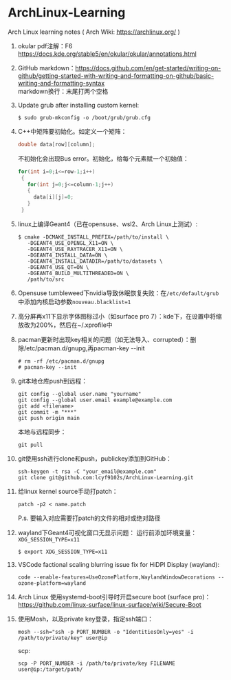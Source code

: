 # ArchLinux-Learning
Arch Linux learning notes ( Arch Wiki: https://archlinux.org/ )

1. okular pdf注解：F6 https://docs.kde.org/stable5/en/okular/okular/annotations.html

2. GitHub markdown：https://docs.github.com/en/get-started/writing-on-github/getting-started-with-writing-and-formatting-on-github/basic-writing-and-formatting-syntax  
   markdown换行：末尾打两个空格

3. Update grub after installing custom kernel:
   ```
   $ sudo grub-mkconfig -o /boot/grub/grub.cfg
   ```

4. C++中矩阵要初始化。如定义一个矩阵：
   ```c++
   double data[row][column];
   ```
   不初始化会出现Bus error。初始化，给每个元素赋一个初始值：
   ```c++
   for(int i=0;i<=row-1;i++)
    {
      for(int j=0;j<=column-1;j++)
      {
        data[i][j]=0;
      }
    }
   ```

5. linux上编译Geant4（已在opensuse、wsl2、Arch Linux上测试）:
   ```
   $ cmake -DCMAKE_INSTALL_PREFIX=/path/to/install \
      -DGEANT4_USE_OPENGL_X11=ON \
      -DGEANT4_USE_RAYTRACER_X11=ON \
      -DGEANT4_INSTALL_DATA=ON \
      -DGEANT4_INSTALL_DATADIR=/path/to/datasets \
      -DGEANT4_USE_QT=ON \
      -DGEANT4_BUILD_MULTITHREADED=ON \
      /path/to/src
   ```

6. Opensuse tumbleweed下nvidia导致休眠恢复失败：在`/etc/default/grub`中添加内核启动参数`nouveau.blacklist=1`

7. 高分屏再x11下显示字体图标过小（如surface pro 7）：kde下，在设置中将缩放改为200%，然后在~/.xprofile中

8. pacman更新时出现key相关的问题（如无法导入、corrupted）：删除/etc/pacman.d/gnupg,再pacman-key --init
   ```
   # rm -rf /etc/pacman.d/gnupg
   # pacman-key --init
   ```

9. git本地仓库push到远程：
   ```
   git config --global user.name "yourname"
   git config --global user.email example@example.com
   git add <filename>
   git commit -m "***"
   git push origin main
   ```
   本地与远程同步：
   ```
   git pull
   ```

10. git使用ssh进行clone和push，publickey添加到GitHub：
    ```
    ssh-keygen -t rsa -C "your_email@example.com"
    git clone git@github.com:lcyf9102s/ArchLinux-Learning.git
    ```

11. 给linux kernel source手动打patch：
    ```
    patch -p2 < name.patch
    ```
    P.s. 要输入对应需要打patch的文件的相对或绝对路径
12. wayland下Geant4可视化窗口无显示问题：
    运行前添加环境变量：`XDG_SESSION_TYPE=x11`
    ```
    $ export XDG_SESSION_TYPE=x11
    ```
13. VSCode factional scaling blurring issue fix for HiDPI Display (wayland):
    ```
    code --enable-features=UseOzonePlatform,WaylandWindowDecorations --ozone-platform=wayland
    ```
14. Arch Linux 使用systemd-boot引导时开启secure boot (surface pro)：https://github.com/linux-surface/linux-surface/wiki/Secure-Boot

15. 使用Mosh，以及private key登录，指定ssh端口：
    ```
    mosh --ssh="ssh -p PORT_NUMBER -o "IdentitiesOnly=yes" -i /path/to/private/key" user@ip
    ```
    scp:
    ```
    scp -P PORT_NUMBER -i /path/to/private/key FILENAME user@ip:/target/path/
    ```
   
   
